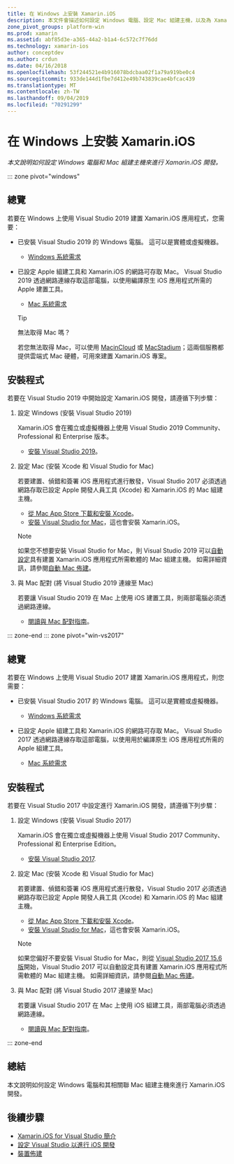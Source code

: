 ```yaml
---
title: 在 Windows 上安裝 Xamarin.iOS
description: 本文件會描述如何設定 Windows 電腦、設定 Mac 組建主機，以及為 Xamarin.iOS 開發配對 Windows 與 Mac。
zone_pivot_groups: platform-win
ms.prod: xamarin
ms.assetid: abf85d3e-a365-44a2-b1a4-6c572c7f76dd
ms.technology: xamarin-ios
author: conceptdev
ms.author: crdun
ms.date: 04/16/2018
ms.openlocfilehash: 53f244521e4b916078bdcbaa02f1a79a919be0c4
ms.sourcegitcommit: 933de144d1fbe7d412e49b743839cae4bfcac439
ms.translationtype: MT
ms.contentlocale: zh-TW
ms.lasthandoff: 09/04/2019
ms.locfileid: "70291299"
---
```

# <a name="installing-xamarinios-on-windows"></a>在 Windows 上安裝 Xamarin.iOS

_本文說明如何設定 Windows 電腦和 Mac 組建主機來進行 Xamarin.iOS 開發。_

::: zone pivot="windows"

## <a name="overview"></a>總覽

若要在 Windows 上使用 Visual Studio 2019 建置 Xamarin.iOS 應用程式，您需要：

- 已安裝 Visual Studio 2019 的 Windows 電腦。 這可以是實體或虛擬機器。

  - [Windows 系統需求](~/cross-platform/get-started/requirements.md#windows-requirements)

- 已設定 Apple 組建工具和 Xamarin.iOS 的網路可存取 Mac。 Visual Studio 2019 透過網路連線存取這部電腦，以使用編譯原生 iOS 應用程式所需的 Apple 建置工具。

  - [Mac 系統需求](~/cross-platform/get-started/requirements.md#macos-requirements)

  > [!TIP]
  > 無法取得 Mac 嗎？
  >
  > 若您無法取得 Mac，可以使用 [MacinCloud](https://www.macincloud.com/pages/visual-studio-mac.html) 或 [MacStadium](https://www.macstadium.com/)；這兩個服務都提供雲端式 Mac 硬體，可用來建置 Xamarin.iOS 專案。

## <a name="setup"></a>安裝程式

若要在 Visual Studio 2019 中開始設定 Xamarin.iOS 開發，請遵循下列步驟：

1. 設定 Windows (安裝 Visual Studio 2019)

    Xamarin.iOS 會在獨立或虛擬機器上使用 Visual Studio 2019 Community、Professional 和 Enterprise 版本。

    - [安裝 Visual Studio 2019](~/get-started/installation/windows.md)。

2. 設定 Mac (安裝 Xcode 和 Visual Studio for Mac)

    若要建置、偵錯和簽署 iOS 應用程式進行散發，Visual Studio 2017 必須透過網路存取已設定 Apple 開發人員工具 (Xcode) 和 Xamarin.iOS 的 Mac 組建主機。

    - [從 Mac App Store 下載和安裝 Xcode](https://itunes.apple.com/us/app/xcode/id497799835?mt=12)。
    - [安裝 Visual Studio for Mac](https://docs.microsoft.com/visualstudio/mac/installation)，這也會安裝 Xamarin.iOS。

    > [!NOTE]
    > 如果您不想要安裝 Visual Studio for Mac，則 Visual Studio 2019 可以[自動設定](https://docs.microsoft.com/visualstudio/releasenotes/vs2017-relnotes#automatic-macos-provisioning)具有建置 Xamarin.iOS 應用程式所需軟體的 Mac 組建主機。
    > 如需詳細資訊，請參閱[自動 Mac 佈建](~/ios/get-started/installation/windows/connecting-to-mac/index.md#automatic-mac-provisioning)。

3. 與 Mac 配對 (將 Visual Studio 2019 連線至 Mac)

    若要讓 Visual Studio 2019 在 Mac 上使用 iOS 建置工具，則兩部電腦必須透過網路連線。

    - [閱讀與 Mac 配對指南](~/ios/get-started/installation/windows/connecting-to-mac/index.md)。

::: zone-end
::: zone pivot="win-vs2017"

## <a name="overview"></a>總覽

若要在 Windows 上使用 Visual Studio 2017 建置 Xamarin.iOS 應用程式，則您需要：

- 已安裝 Visual Studio 2017 的 Windows 電腦。 這可以是實體或虛擬機器。
  - [Windows 系統需求](~/cross-platform/get-started/requirements.md#windows-requirements)

- 已設定 Apple 組建工具和 Xamarin.iOS 的網路可存取 Mac。 Visual Studio 2017 透過網路連線存取這部電腦，以使用用於編譯原生 iOS 應用程式所需的 Apple 組建工具。
  - [Mac 系統需求](~/cross-platform/get-started/requirements.md#macos-requirements)

## <a name="setup"></a>安裝程式

若要在 Visual Studio 2017 中設定進行 Xamarin.iOS 開發，請遵循下列步驟：

1. 設定 Windows (安裝 Visual Studio 2017)

    Xamarin.iOS 會在獨立或虛擬機器上使用 Visual Studio 2017 Community、Professional 和 Enterprise Edition。

    - [安裝 Visual Studio 2017](~/get-started/installation/windows.md).

2. 設定 Mac (安裝 Xcode 和 Visual Studio for Mac)

    若要建置、偵錯和簽署 iOS 應用程式進行散發，Visual Studio 2017 必須透過網路存取已設定 Apple 開發人員工具 (Xcode) 和 Xamarin.iOS 的 Mac 組建主機。

    - [從 Mac App Store 下載和安裝 Xcode](https://itunes.apple.com/us/app/xcode/id497799835?mt=12)。
    - [安裝 Visual Studio for Mac](https://docs.microsoft.com/visualstudio/mac/installation)，這也會安裝 Xamarin.iOS。

    > [!NOTE]
    > 如果您偏好不要安裝 Visual Studio for Mac，則從 [Visual Studio 2017 15.6 版](https://docs.microsoft.com/visualstudio/releasenotes/vs2017-relnotes#automatic-macos-provisioning)開始，Visual Studio 2017 可以自動設定具有建置 Xamarin.iOS 應用程式所需軟體的 Mac 組建主機。 如需詳細資訊，請參閱[自動 Mac 佈建](~/ios/get-started/installation/windows/connecting-to-mac/index.md#automatic-mac-provisioning)。

3. 與 Mac 配對 (將 Visual Studio 2017 連線至 Mac)

    若要讓 Visual Studio 2017 在 Mac 上使用 iOS 組建工具，兩部電腦必須透過網路連線。

    - [閱讀與 Mac 配對指南](~/ios/get-started/installation/windows/connecting-to-mac/index.md)。

::: zone-end

## <a name="summary"></a>總結

本文說明如何設定 Windows 電腦和其相關聯 Mac 組建主機來進行 Xamarin.iOS 開發。

## <a name="next-steps"></a>後續步驟

- [Xamarin.iOS for Visual Studio 簡介](introduction-to-xamarin-ios-for-visual-studio.md)
- [設定 Visual Studio 以進行 iOS 開發](config-options.md)
- [裝置佈建](~/ios/get-started/installation/device-provisioning/index.md)

